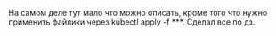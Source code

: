 На самом деле тут мало что можно описать, кроме того что нужно применить файлики через kubectl apply -f ***. 
Сделал все по дз.